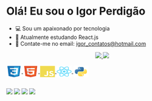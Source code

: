 # Olá! Eu sou o Igor Perdigão

- 💻 Sou um apaixonado por tecnologia
- 📖 Atualmente estudando React.js
- 📧 Contate-me no email: igor_contatos@hotmail.com

<div align="center">
  <a href="https://github.com/Hashtag-Igor">
  <img height="180em" src="https://github-readme-stats.vercel.app/api?username=hashtag-igor&show_icons=true&theme=dark&include_all_commits=true&count_private=true"/>
  <img height="180em" src="https://github-readme-stats.vercel.app/api/top-langs/?username=Hashtag-Igor&layout=compact&langs_count=7&theme=dark"/>
</div>
    
  
  <div style="display: inline_block"><br>
    <img align="center" alt="Igor-CSS" height="30" width="40" src="https://raw.githubusercontent.com/devicons/devicon/master/icons/css3/css3-original.svg">
    <img align="center" alt="Igor-HTML" height="30" width="40" src="https://raw.githubusercontent.com/devicons/devicon/master/icons/html5/html5-original.svg">
    <img align="center" alt="Igor-Js" height="30" width="40" src="https://raw.githubusercontent.com/devicons/devicon/master/icons/javascript/javascript-plain.svg">
    <img align="center" alt="Igor-React" height="30" width="40" src="https://raw.githubusercontent.com/devicons/devicon/master/icons/react/react-original.svg">
    <img align="center" alt="Igor-Node" height="30" width="40" src="https://raw.githubusercontent.com/devicons/devicon/master/icons/python/python-original.svg">
  </div>
  
  ##
  
  <div> 
  <a href="https://instagram.com/hashtag_igor" target="_blank"><img src="https://img.shields.io/badge/-Instagram-%23E4405F?style=for-the-badge&logo=instagram&logoColor=white" target="_blank"></a>
  <a href = "mailto:igor_contatos@hotmail.com"><img src="https://img.shields.io/badge/Microsoft_Outlook-0078D4?style=for-the-badge&logo=microsoft-outlook&logoColor=white" target="_blank"></a>
  <a href="https://www.linkedin.com/in/igor-perdigao-silva" target="_blank"><img src="https://img.shields.io/badge/-LinkedIn-%230077B5?style=for-the-badge&logo=linkedin&logoColor=white" target="_blank"></a> 
  <a href="https://web.telegram.org/z/" target="_blank"><img src="https://img.shields.io/badge/Telegram-2CA5E0?style=for-the-badge&logo=telegram&logoColor=white" target="_blank">   </a>
</div>
